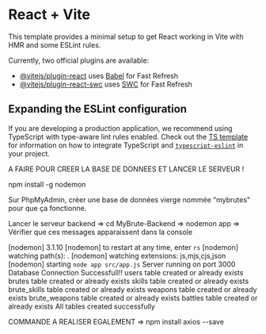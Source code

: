 # React + Vite

This template provides a minimal setup to get React working in Vite with HMR and some ESLint rules.

Currently, two official plugins are available:

- [@vitejs/plugin-react](https://github.com/vitejs/vite-plugin-react/blob/main/packages/plugin-react) uses [Babel](https://babeljs.io/) for Fast Refresh
- [@vitejs/plugin-react-swc](https://github.com/vitejs/vite-plugin-react/blob/main/packages/plugin-react-swc) uses [SWC](https://swc.rs/) for Fast Refresh

## Expanding the ESLint configuration

If you are developing a production application, we recommend using TypeScript with type-aware lint rules enabled. Check out the [TS template](https://github.com/vitejs/vite/tree/main/packages/create-vite/template-react-ts) for information on how to integrate TypeScript and [`typescript-eslint`](https://typescript-eslint.io) in your project.


A FAIRE POUR CREER LA BASE DE DONNEES ET LANCER LE SERVEUR !

npm install -g nodemon

Sur PhpMyAdmin, créer une base de données vierge nommée "mybrutes" pour que ça fonctionne.

Lancer le serveur backend => cd MyBrute-Backend => nodemon app => Vérifier que ces messages apparaissent dans la console

[nodemon] 3.1.10
[nodemon] to restart at any time, enter `rs`
[nodemon] watching path(s): *.*
[nodemon] watching extensions: js,mjs,cjs,json
[nodemon] starting `node app src/app.js`
Server running on port 3000
Database Connection Successfull!!
users table created or already exists
brutes table created or already exists
skills table created or already exists
brute_skills table created or already exists
weapons table created or already exists
brute_weapons table created or already exists
battles table created or already exists
All tables created successfully

COMMANDE A REALISER EGALEMENT => npm install axios --save